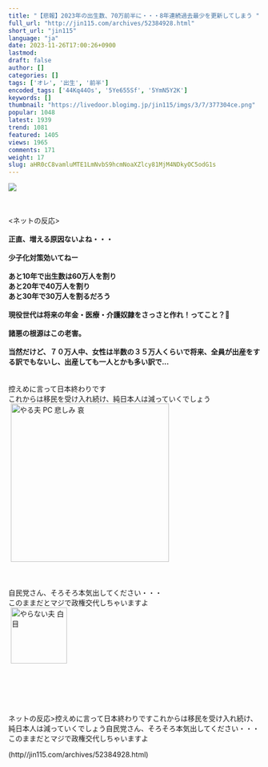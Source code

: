 ```yaml
---
title: "【悲報】2023年の出生数、70万前半に・・・8年連続過去最少を更新してしまう "
full_url: "http://jin115.com/archives/52384928.html"
short_url: "jin115"
language: "ja"
date: 2023-11-26T17:00:26+0900
lastmod: 
draft: false
author: []
categories: []
tags: ['オレ', '出生', '前半']
encoded_tags: ['44Kq44Os', '5Ye655Sf', '5YmN5Y2K']
keywords: []
thumbnail: "https://livedoor.blogimg.jp/jin115/imgs/3/7/377304ce.png"
popular: 1048
latest: 1939
trend: 1081
featured: 1405
views: 1965
comments: 171
weight: 17
slug: aHR0cC8vamluMTE1LmNvbS9hcmNoaXZlcy81MjM4NDkyOC5odG1s
---
```


![](https://livedoor.blogimg.jp/jin115/imgs/3/7/377304ce.png)

<div><a name='more'></a> <br> <br> <ネットの反応><br> <br> <b>正直、増える原因ないよね・・・</b><br> <br> <b>少子化対策効いてねー</b><br> <br> <b>あと10年で出生数は60万人を割り<br> あと20年で40万人を割り<br> あと30年で30万人を割るだろう<br> </b><br> <b>現役世代は将来の年金・医療・介護奴隷をさっさと作れ！ってこと？🤔</b><br> <br> <b>諸悪の根源はこの老害。<br> </b><br> <b>当然だけど、７０万人中、女性は半数の３５万人くらいで将来、全員が出産をする訳でもないし、出産しても一人とかも多い訳で...</b><br> <br> <br> 控えめに言って日本終わりです<br> これからは移民を受け入れ続け、純日本人は減っていくでしょう<br> <img src='https//livedoor.blogimg.jp/jin115/imgs/4/f/4ff8238c.gif' alt='やる夫 PC 悲しみ 哀' width='316' border='0' hspace='5' class='pict'><br> <br> <br> <br> 自民党さん、そろそろ本気出してください・・・<br> このままだとマジで政権交代しちゃいますよ<br> <img src='https//livedoor.blogimg.jp/jin115/imgs/6/8/6838f545.gif' alt='やらない夫 白目' width='112' border='0' hspace='5' class='pict'><br> <br> <br> <br> <br> <br> <p>ネットの反応>控えめに言って日本終わりですこれからは移民を受け入れ続け、純日本人は減っていくでしょう自民党さん、そろそろ本気出してください・・・このままだとマジで政権交代しちゃいますよ</p></div>

(http//jin115.com/archives/52384928.html)
